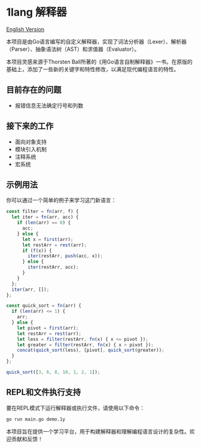 # 1lang 解释器

[English Version](README.md)

本项目是由Go语言编写的自定义解释器，实现了词法分析器（Lexer）、解析器（Parser）、抽象语法树（AST）和求值器（Evaluator）。

本项目灵感来源于Thorsten Ball所著的《用Go语言自制解释器》一书。在原版的基础上，添加了一些新的关键字和特性修改，以满足现代编程语言的特性。

## 目前存在的问题
- 报错信息无法确定行号和列数

## 接下来的工作
- 面向对象支持
- 模块引入机制
- 注释系统
- 宏系统

## 示例用法

你可以通过一个简单的例子来学习这门新语言：

```javascript
const filter = fn(arr, f) {
  let iter = fn(arr, acc) {
    if (len(arr) == 0) {
      acc;
    } else {
      let x = first(arr);
      let restArr = rest(arr);
      if (f(x)) {
        iter(restArr, push(acc, x));
      } else {
        iter(restArr, acc);
      }
    }
  };
  iter(arr, []);
};

const quick_sort = fn(arr) {
  if (len(arr) <= 1) {
    arr;
  } else {
    let pivot = first(arr);
    let restArr = rest(arr);
    let less = filter(restArr, fn(x) { x <= pivot });
    let greater = filter(restArr, fn(x) { x > pivot });
    concat(quick_sort(less), [pivot], quick_sort(greater));
  }
};

quick_sort([3, 6, 8, 10, 1, 2, 1]);
```

## REPL和文件执行支持

要在REPL模式下运行解释器或执行文件，请使用以下命令：

```bash
go run main.go demo.1y
```

本项目旨在提供一个学习平台，用于构建解释器和理解编程语言设计的复杂性。欢迎贡献和反馈！